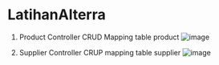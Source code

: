 # LatihanAlterra

1. Product Controller  CRUD Mapping table product
![image](https://user-images.githubusercontent.com/108667319/187014640-22855fe5-a19f-45a6-b2fc-316964553949.png)


2. Supplier Controller CRUP mapping table supplier
![image](https://user-images.githubusercontent.com/108667319/187020153-d7362c6f-8518-452c-9470-52af72c065a5.png)

